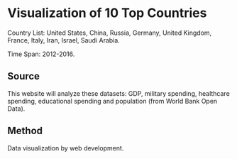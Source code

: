 # Visualization of 10 Top Countries
Country List: United States,
China,
Russia,
Germany,
United Kingdom,
France,
Italy,
Iran,
Israel,
Saudi Arabia.

Time Span: 2012-2016.

## Source
This website will analyze these datasets: GDP, military spending, healthcare spending, educational spending and population (from World Bank Open Data).

## Method
Data visualization by web development.
